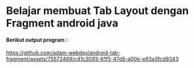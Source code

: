 # Belajar membuat Tab Layout dengan Fragment android java

#### Berikut output program :



https://github.com/adam-webdev/android-tab-fragment/assets/75572469/c41c3093-61f5-47d5-a00e-e83a3fcd9343

